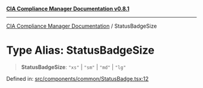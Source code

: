[**CIA Compliance Manager Documentation v0.8.1**](../README.md)

***

[CIA Compliance Manager Documentation](../globals.md) / StatusBadgeSize

# Type Alias: StatusBadgeSize

> **StatusBadgeSize**: `"xs"` \| `"sm"` \| `"md"` \| `"lg"`

Defined in: [src/components/common/StatusBadge.tsx:12](https://github.com/Hack23/cia-compliance-manager/blob/aea527f1006de96602c10bb201453301cffe7b07/src/components/common/StatusBadge.tsx#L12)
